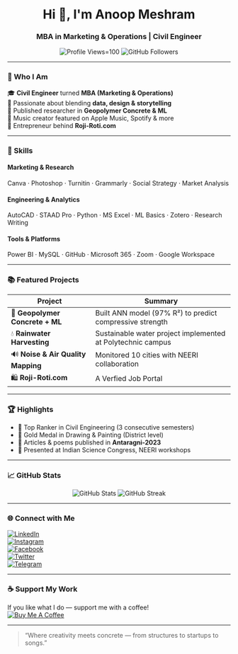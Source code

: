 <!-- GitHub Profile README for Anoop Meshram -->

<h1 align="center">Hi 👋, I'm Anoop Meshram</h1>
<h3 align="center">MBA in Marketing & Operations | Civil Engineer </h3>

<p align="center">
  <img src="https://komarev.com/ghpvc/?username=anoopmeshram&label=Profile%20views&color=blueviolet&style=flat" alt="Profile Views=100" />
  <img src="https://img.shields.io/github/followers/anoopmeshram?label=Followers&style=social" alt="GitHub Followers" />
</p>

---

### 💼 Who I Am

🎓 **Civil Engineer** turned **MBA (Marketing & Operations)**  
🧠 Passionate about blending **data, design & storytelling**  
🧪 Published researcher in **Geopolymer Concrete & ML**  
🎵 Music creator featured on Apple Music, Spotify & more  
📢 Entrepreneur behind **Roji-Roti.com**

---

### 🔧 Skills

#### Marketing & Research  
Canva · Photoshop · Turnitin · Grammarly · Social Strategy · Market Analysis  

#### Engineering & Analytics  
AutoCAD · STAAD Pro · Python · MS Excel · ML Basics · Zotero · Research Writing  

#### Tools & Platforms  
Power BI · MySQL · GitHub · Microsoft 365 · Zoom · Google Workspace  

---

### 📚 Featured Projects

| Project | Summary |
|--------|---------|
| 🧱 **Geopolymer Concrete + ML** | Built ANN model (97% R²) to predict compressive strength |
| 💧 **Rainwater Harvesting** | Sustainable water project implemented at Polytechnic campus |
| 🔊 **Noise & Air Quality Mapping** | Monitored 10 cities with NEERI collaboration |
| 🛍️ **Roji-Roti.com** | A Verfied Job Portal |

---

### 🏆 Highlights

- 🥇 Top Ranker in Civil Engineering (3 consecutive semesters)
- 🥇 Gold Medal in Drawing & Painting (District level)
- 📝 Articles & poems published in **Antaragni-2023**
- 🎤 Presented at Indian Science Congress, NEERI workshops

---

### 📈 GitHub Stats

<p align="center">
  <img src="https://github-readme-stats.vercel.app/api?username=anoopmeshram&show_icons=true&theme=tokyonight" alt="GitHub Stats" />
  <img src="https://github-readme-streak-stats.herokuapp.com/?user=anoopmeshram&theme=tokyonight" alt="GitHub Streak" />
</p>

---

### 🌐 Connect with Me

[![LinkedIn](https://img.shields.io/badge/-LinkedIn-blue?logo=linkedin&style=flat-square)](https://linkedin.com/in/anoopmeshram)  
[![Instagram](https://img.shields.io/badge/-Instagram-E4405F?logo=instagram&style=flat-square)](https://instagram.com/anoop_meshram)  
[![Facebook](https://img.shields.io/badge/-Facebook-1877F2?logo=facebook&style=flat-square)](https://facebook.com/Anoop.Meshram.FC)  
[![Twitter](https://img.shields.io/badge/-Twitter-1DA1F2?logo=twitter&style=flat-square)](https://twitter.com/Anoop_Meshram)  
[![Telegram](https://img.shields.io/badge/-Telegram-2CA5E0?logo=telegram&style=flat-square)](https://t.me/AnoopMeshram)

---

### ☕ Support My Work

If you like what I do — support me with a coffee!  
[![Buy Me A Coffee](https://img.shields.io/badge/-Buy%20Me%20A%20Coffee-yellow?style=for-the-badge&logo=buy-me-a-coffee&logoColor=black)](https://www.buymeacoffee.com/anoopmeshram)

---

> “Where creativity meets concrete — from structures to startups to songs.”

